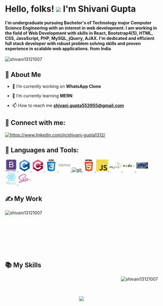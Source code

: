 <!-- <h1 align="center">Hi 👋, I'm Shivani Gupta</h1> -->
# Hello, folks! <img src="https://i.pinimg.com/originals/8a/a4/59/8aa4595fb24b6ed585dddac4622b2445.gif" width="90px"> I'm Shivani Gupta
<h4 align="left">I'm undergraduate pursuing Bachelor's of Technology major Computer Science Engineering with an interest in web development. I am working in the field of Web Development with skills in React, Bootstrap4(5), HTML, CSS, JavaScript, PHP, MySQL, jQuery, AJAX. I'm dedicated and efficient full stack developer with robust problem solving skills and proven experience in scalable web applications. from India</h4>

<p align="left"> <img src="https://komarev.com/ghpvc/?username=shivani13121007&label=Profile%20views&color=0e75b6&style=flat" alt="shivani13121007" /> </p>
<h2 align="left">👩 About Me</h2>


- 🔭 I’m currently working on **WhatsApp Clone**
- 🌱 I’m currently learning **MERN**

- 📫 How to reach me **shivani.gupta553955@gmail.com**

<h2 align="left">🤝 Connect with me:</h2>
<p align="left">
<a href="https://linkedin.com/in/https://www.linkedin.com/in/shivani-gupta1312/" target="blank"><img align="center" src="https://raw.githubusercontent.com/rahuldkjain/github-profile-readme-generator/master/src/images/icons/Social/linked-in-alt.svg" alt="https://www.linkedin.com/in/shivani-gupta1312/" height="30" width="40" /></a>
</p>




<h2 align="left">🔧 Languages and Tools:</h2>
<p align="left"> <a href="https://getbootstrap.com" target="_blank"> <img src="https://raw.githubusercontent.com/devicons/devicon/master/icons/bootstrap/bootstrap-plain-wordmark.svg" alt="bootstrap" width="40" height="40"/> </a> <a href="https://www.cprogramming.com/" target="_blank"> <img src="https://raw.githubusercontent.com/devicons/devicon/master/icons/c/c-original.svg" alt="c" width="40" height="40"/> </a> <a href="https://www.w3schools.com/cpp/" target="_blank"> <img src="https://raw.githubusercontent.com/devicons/devicon/master/icons/cplusplus/cplusplus-original.svg" alt="cplusplus" width="40" height="40"/> </a> <a href="https://www.w3schools.com/css/" target="_blank"> <img src="https://raw.githubusercontent.com/devicons/devicon/master/icons/css3/css3-original-wordmark.svg" alt="css3" width="40" height="40"/> </a> <a href="https://expressjs.com" target="_blank"> <img src="https://raw.githubusercontent.com/devicons/devicon/master/icons/express/express-original-wordmark.svg" alt="express" width="40" height="40"/> </a> <a href="https://git-scm.com/" target="_blank"> <img src="https://www.vectorlogo.zone/logos/git-scm/git-scm-icon.svg" alt="git" width="40" height="40"/> </a> <a href="https://www.w3.org/html/" target="_blank"> <img src="https://raw.githubusercontent.com/devicons/devicon/master/icons/html5/html5-original-wordmark.svg" alt="html5" width="40" height="40"/> </a> <a href="https://developer.mozilla.org/en-US/docs/Web/JavaScript" target="_blank"> <img src="https://raw.githubusercontent.com/devicons/devicon/master/icons/javascript/javascript-original.svg" alt="javascript" width="40" height="40"/> </a> <a href="https://www.mysql.com/" target="_blank"> <img src="https://raw.githubusercontent.com/devicons/devicon/master/icons/mysql/mysql-original-wordmark.svg" alt="mysql" width="40" height="40"/> </a> <a href="https://nodejs.org" target="_blank"> <img src="https://raw.githubusercontent.com/devicons/devicon/master/icons/nodejs/nodejs-original-wordmark.svg" alt="nodejs" width="40" height="40"/> </a> <a href="https://www.php.net" target="_blank"> <img src="https://raw.githubusercontent.com/devicons/devicon/master/icons/php/php-original.svg" alt="php" width="40" height="40"/> </a> <a href="https://reactjs.org/" target="_blank"> <img src="https://raw.githubusercontent.com/devicons/devicon/master/icons/react/react-original-wordmark.svg" alt="react" width="40" height="40"/> </a> <a href="https://sass-lang.com" target="_blank"> <img src="https://raw.githubusercontent.com/devicons/devicon/master/icons/sass/sass-original.svg" alt="sass" width="40" height="40"/> </a> </p>

<h2 align="left">✍ My Work</h2>
<img align="left" src="https://github-readme-stats.vercel.app/api?username=shivani13121007&show_icons=true&locale=en&theme=dark" alt="shivani13121007" />

<br>
<br>
<br>
<br>
<br>
<br>
<br>
<br>
<h2 align="left">📚 My Skills</h2>
<p><img align="right" src="https://github-readme-stats.vercel.app/api/top-langs?username=shivani13121007&show_icons=true&locale=en&layout=compact&theme=dark" alt="shivani13121007" /></p>


<br>
<br>
<br>
<p align="center">
<img src="https://activity-graph.herokuapp.com/graph?username=Shivani13121007">  
</p>
